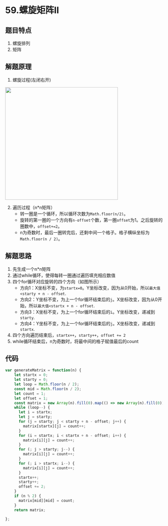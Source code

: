 # 59.螺旋矩阵II
## 题目特点
1. 螺旋排列
2. 矩阵

## 解题原理
1. 螺旋过程(左闭右开)
<img width="360px"   src="00.img\螺旋矩阵II.png">

2. 遍历过程（n*n矩阵）
    * 转一圈是一个循环，所以循环次数为`Math.floor(n/2)`。
    * 旋转的第一圈的一个方向有`n-offset`个数，第一圈`offset`为1。之后旋转的圈数中，`offset+=2`。
    * n为奇数时，最后一圈转完后，还剩中间一个格子。格子横纵坐标为`Math.floor(n / 2)`。

## 解题思路
1. 先生成一个n*n矩阵
2. 通过while循环，使得每转一圈通过遍历填充相应数值
3. 四个for循环对应旋转的四个方向（如图所示）
    * 方向1：X坐标不变，为`startx=0`。Y坐标改变，因为从0开始，所以`最大值<starty + n - offset`.
    * 方向2：Y坐标不变，为上一个for循环结束后的`j`。X坐标改变，因为从0开始，所以`最大值<startx + n - offset`.
    * 方向3：X坐标不变，为上一个for循环结束后的`i`。Y坐标改变，递减到`starty`.
    * 方向4：Y坐标不变，为上一个for循环结束后的`j`。X坐标改变，递减到`startx`.
4. 四个方向遍历结束后，`startx++`，`starty++`，`offset += 2`
5. while循环结束后，n为奇数时，将最中间的格子赋值最后的count


## 代码
```javascript
var generateMatrix = function(n) {
    let startx = 0;
    let starty = 0;
    let loop = Math.floor(n / 2);
    const mid = Math.floor(n / 2);
    let count = 1;
    let offset = 1;
    const matrix = new Array(n).fill(0).map(() => new Array(n).fill(0));
    while (loop--) {
      let i = startx;
      let j = starty;
      for (j = starty; j < starty + n - offset; j++) {
        matrix[startx][j] = count++;
      }
      for (i = startx; i < startx + n - offset; i++) {
        matrix[i][j] = count++;
      }
      for (; j > starty; j--) {
        matrix[i][j] = count++;
      }
      for (; i > startx; i--) {
        matrix[i][j] = count++;
      }
      startx++;
      starty++;
      offset += 2;
    }
    if (n % 2) {
      matrix[mid][mid] = count;
    }
    return matrix;

};
```
